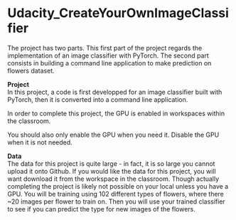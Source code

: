 # Udacity_CreateYourOwnImageClassifier
The project has two parts. This first part of the project regards the implementation of an image classifier with PyTorch. The second part consists in building a command line application to make prediction on flowers dataset.

**Project**      
In this project, a code is first developped for an image classifier built with PyTorch, then it is converted into a command line application.

In order to complete this project, the GPU is enabled in workspaces within the classroom. 

You should also only enable the GPU when you need it. Disable the GPU when it is not needed.

**Data**           
The data for this project is quite large - in fact, it is so large you cannot upload it onto Github. If you would like the data for this project, you will want download it from the workspace in the classroom. Though actually completing the project is likely not possible on your local unless you have a GPU. You will be training using 102 different types of flowers, where there ~20 images per flower to train on. Then you will use your trained classifier to see if you can predict the type for new images of the flowers.
